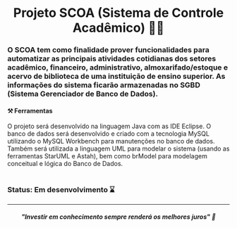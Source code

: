 <h1 align="center"> Projeto SCOA (Sistema de Controle Acadêmico) 👨‍🎓</h1>

<h3>O SCOA tem como finalidade prover funcionalidades para automatizar as principais atividades cotidianas dos setores acadêmico, financeiro, administrativo, almoxarifado/estoque e acervo de biblioteca de uma instituição de ensino superior. As informações do sistema ficarão armazenadas no SGBD (Sistema Gerenciador de Banco de Dados).</h3>


#### ⚒️ Ferramentas

O projeto será desenvolvido na linguagem Java com as IDE Eclipse. O banco de dados será desenvolvido e criado com a tecnologia MySQL utilizando o MySQL Workbench para manutenções no banco de dados. Também será utilizada a linguagem UML para modelar o sistema (usando as ferramentas StarUML e Astah), bem como brModel para modelagem conceitual e lógica do Banco de Dados.
<br/>
<br/>
### Status: Em desenvolvimento ⌛

<hr>

<i><h5 align="center">"Investir em conhecimento sempre renderá os melhores juros" 💭</h5></i>